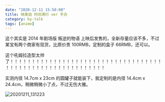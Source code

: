 ```yaml
---
date: "2020-12-11 15:50:00"
title: 晓美焰 时间溯行 ver 手办
category: by-talk
tags: [anime]
---
```

这个其实是 2014 年剧场版 叛逆的物语 上映后发售的，全新存量应该不多，不过某宝有两个商家有现货，比原价贵 100RMB，定制的盒子 66RMB，还可以。

这个吼姆拉造型太帅了！！！！！！！！！！！！！！！！！！！！！！！！！！！！！！！！！！！！！！！！！！！！！！！！！！！！！！！！！！

实测内径 14.7cm x 23cm 的圆罐子就能装下，我定制的是内径 14.4cm x 24.4cm，稍微稍微小了点，不过无伤大雅。

<!-- more -->


![20201211_131223](https://tva2.sinaimg.cn/large/005ZJ4a1ly1gljy7ww11jj32c0340qv6.jpg)